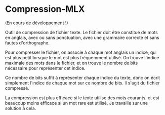 # Compression-MLX

(En cours de développement !)

Outil de compression de fichier texte. Le fichier doit être constitué de mots en anglais, avec ou sans ponctuation, avec une grammaire correcte et sans fautes d'orthographe.

Pour compresser le fichier, on associe à chaque mot anglais un indice, qui est plus petit lorsque le mot est plus fréquemment utilisé. On trouve l'indice maximale des mots dans le fichier, et on trouve le nombre de bits nécessaire pour représenter cet indice.

Ce nombre de bits suffit à représenter chaque indice du texte, donc on écrit simplement l'indice de chaque mot sur ce nombre de bits. Il s'agit du fichier compressé.

La compression est plus efficace si le texte utilise des mots courants, et est beaucoup moins efficace si un mot rare est utilisé. Je travaille sur une solution à cela.
